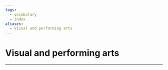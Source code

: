 ```yaml
---
tags:
  - vocabulary
  - index
aliases:
  - Visual and performing arts
---
```

# Visual and performing arts
---

